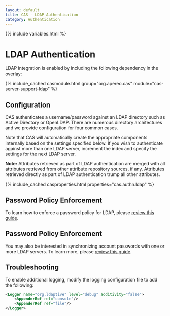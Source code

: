 ```yaml
---
layout: default
title: CAS - LDAP Authentication
category: Authentication
---
```

{% include variables.html %}


# LDAP Authentication

LDAP integration is enabled by including the following dependency in the overlay:

{% include_cached casmodule.html group="org.apereo.cas" module="cas-server-support-ldap" %}

## Configuration

CAS authenticates a username/password against an LDAP directory such as Active Directory or OpenLDAP.
There are numerous directory architectures and we provide configuration for four common cases.

Note that CAS will automatically create the appropriate components internally
based on the settings specified below. If you wish to authenticate against more than one LDAP
server, increment the index and specify the settings for the next LDAP server.

**Note:** Attributes retrieved as part of LDAP authentication are merged with all attributes
retrieved from other attribute repository sources, if any.
Attributes retrieved directly as part of LDAP authentication trump all other attributes.

{% include_cached casproperties.html properties="cas.authn.ldap" %}

## Password Policy Enforcement

To learn how to enforce a password policy for LDAP, please [review this guide](../installation/Password-Policy-Enforcement.html).

## Password Policy Enforcement
              
You may also be interested in synchronizing account passwords with one or more LDAP servers. To learn more, 
please [review this guide](../password_management/Password-Synchronization.html).

## Troubleshooting

To enable additional logging, modify the logging configuration file to add the following:

```xml
<Logger name="org.ldaptive" level="debug" additivity="false">
    <AppenderRef ref="console"/>
    <AppenderRef ref="file"/>
</Logger>
```
